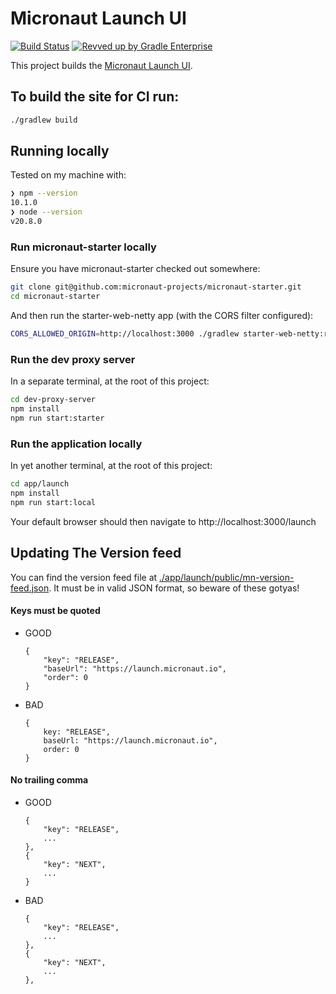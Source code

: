 # Micronaut Launch UI

[![Build Status](https://github.com/micronaut-projects/micronaut-starter-ui/workflows/Publish/badge.svg)](https://github.com/micronaut-projects/micronaut-starter-ui/actions)
[![Revved up by Gradle Enterprise](https://img.shields.io/badge/Revved%20up%20by-Gradle%20Enterprise-06A0CE?logo=Gradle&labelColor=02303A)](https://ge.micronaut.io/scans)

This project builds the [Micronaut Launch UI](https://launch.micronaut.io).

## To build the site for CI run:

```bash
./gradlew build
```

## Running locally

Tested on my machine with:

```bash
❯ npm --version
10.1.0
❯ node --version
v20.8.0
```

### Run micronaut-starter locally

Ensure you have micronaut-starter checked out somewhere:

```bash
git clone git@github.com:micronaut-projects/micronaut-starter.git
cd micronaut-starter
```

And then run the starter-web-netty app (with the CORS filter configured):

```bash
CORS_ALLOWED_ORIGIN=http://localhost:3000 ./gradlew starter-web-netty:run
```

### Run the dev proxy server

In a separate terminal, at the root of this project:

```bash
cd dev-proxy-server
npm install
npm run start:starter
```

### Run the application locally

In yet another terminal, at the root of this project:

```bash
cd app/launch
npm install
npm run start:local
```

Your default browser should then navigate to http://localhost:3000/launch

## Updating The Version feed

You can find the version feed file at [./app/launch/public/mn-version-feed.json](./app/launch/public/mn-version-feed.json). It must be in valid JSON format, so beware of these gotyas!

#### Keys must be quoted

- GOOD

  ```
  {
      "key": "RELEASE",
      "baseUrl": "https://launch.micronaut.io",
      "order": 0
  }
  ```

- BAD

  ```
  {
      key: "RELEASE",
      baseUrl: "https://launch.micronaut.io",
      order: 0
  }
  ```

#### No trailing comma

- GOOD

  ```
  {
      "key": "RELEASE",
      ...
  },
  {
      "key": "NEXT",
      ...
  }
  ```

- BAD

  ```
  {
      "key": "RELEASE",
      ...
  },
  {
      "key": "NEXT",
      ...
  },
  ```
